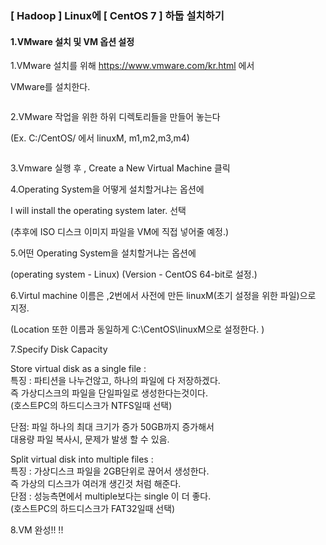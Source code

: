 ### [ Hadoop ] Linux에 [ CentOS 7 ] 하둡 설치하기 

#### 1.VMware 설치 및 VM 옵션 설정





1.VMware 설치를 위해 https://www.vmware.com/kr.html 에서   

VMware를 설치한다.

```

```



2.VMware 작업을 위한 하위 디렉토리들을 만들어 놓는다  

(Ex. C:/CentOS/ 에서 linuxM, m1,m2,m3,m4)  

```

```



3.Vmware 실행 후 , Create a New Virtual Machine 클릭  





4.Operating System을 어떻게 설치할거냐는 옵션에  

I will install the operating system later. 선택  

(추후에 ISO 디스크 이미지 파일을 VM에 직접 넣어줄 예정.)  





5.어떤 Operating System을 설치할거냐는 옵션에   

(operating system - Linux) (Version - CentOS 64-bit로 설정.)   





6.Virtul machine 이름은 ,2번에서 사전에 만든 linuxM(초기 설정을 위한 파일)으로 지정.  

(Location 또한 이름과 동일하게 C:\CentOS\linuxM으로 설정한다. )  





7.Specify Disk Capacity   

Store virtual disk as a single file :  
특징 : 파티션을 나누건않고, 하나의 파일에 다 저장하겠다.  
		   즉 가상디스크의 파일을 단일파일로 생성한다는것이다.  
(호스트PC의 하드디스크가 NTFS일때 선택)   

단점: 파일 하나의 최대 크기가 증가 50GB까지 증가해서    
대용량 파일 복사시, 문제가 발생 할 수 있음.  





 Split virtual disk into multiple files :   
특징 : 가상디스크 파일을 2GB단위로 끊어서 생성한다.    
		   즉 가상의 디스크가 여러개 생긴것 처럼 해준다.    
단점 : 성능측면에서 multiple보다는 single 이 더 좋다.    
(호스트PC의 하드디스크가 FAT32일때 선택)    





8.VM 완성!! !!